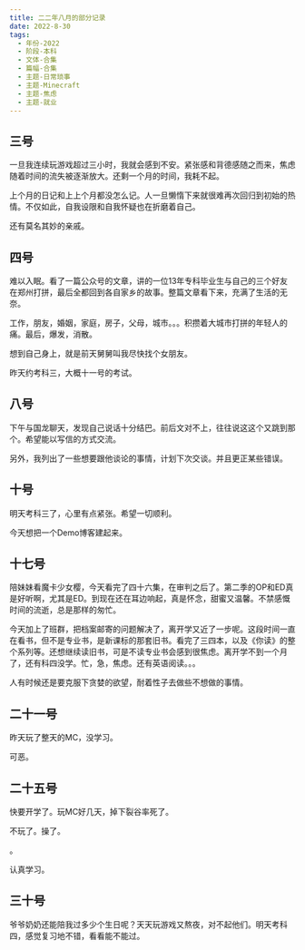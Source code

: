 ```yaml
---
title: 二二年八月的部分记录
date: 2022-8-30
tags:
  - 年份-2022
  - 阶段-本科
  - 文体-合集
  - 篇幅-合集
  - 主题-日常琐事
  - 主题-Minecraft
  - 主题-焦虑
  - 主题-就业
---
```


## 三号

一旦我连续玩游戏超过三小时，我就会感到不安。紧张感和背德感随之而来，焦虑随着时间的流失被逐渐放大。还剩一个月的时间，我耗不起。

上个月的日记和上上个月都没怎么记。人一旦懒惰下来就很难再次回归到初始的热情。不仅如此，自我设限和自我怀疑也在折磨着自己。

还有莫名其妙的亲戚。

## 四号

难以入眠。看了一篇公众号的文章，讲的一位13年专科毕业生与自己的三个好友在郑州打拼，最后全都回到各自家乡的故事。整篇文章看下来，充满了生活的无奈。

工作，朋友，婚姻，家庭，房子，父母，城市。。。积攒着大城市打拼的年轻人的痛。最后，爆发，消散。

想到自己身上，就是前天舅舅叫我尽快找个女朋友。

昨天约考科三，大概十一号的考试。

## 八号

下午与国龙聊天，发现自己说话十分结巴。前后文对不上，往往说这这个又跳到那个。希望能以写信的方式交流。

另外，我列出了一些想要跟他谈论的事情，计划下次交谈。并且更正某些错误。

## 十号

明天考科三了，心里有点紧张。希望一切顺利。

今天想把一个Demo博客建起来。

## 十七号

陪妹妹看魔卡少女樱，今天看完了四十六集，在审判之后了。第二季的OP和ED真是好听啊，尤其是ED。到现在还在耳边响起，真是怀念，甜蜜又温馨。不禁感慨时间的流逝，总是那样的匆忙。

今天加上了班群，把档案邮寄的问题解决了，离开学又近了一步呢。这段时间一直在看书，但不是专业书，是新课标的那套旧书。看完了三四本，以及《你读》的整个系列等。还想继续读旧书，可是不读专业书会感到很焦虑。离开学不到一个月了，还有科四没学。忙，急，焦虑。还有英语阅读。。。

人有时候还是要克服下贪婪的欲望，耐着性子去做些不想做的事情。

## 二十一号

昨天玩了整天的MC，没学习。

可恶。

## 二十五号

快要开学了。玩MC好几天，掉下裂谷率死了。

不玩了。操了。

。

认真学习。

## 三十号

爷爷奶奶还能陪我过多少个生日呢？天天玩游戏又熬夜，对不起他们。明天考科四，感觉复习地不错，看看能不能过。
